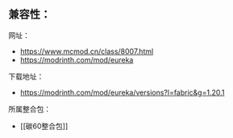 兼容性：
- 

网址：
- https://www.mcmod.cn/class/8007.html
- https://modrinth.com/mod/eureka

下载地址：
- https://modrinth.com/mod/eureka/versions?l=fabric&g=1.20.1

所属整合包：
- [[碳60整合包]]
